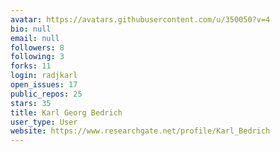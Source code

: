 ```yaml
---
avatar: https://avatars.githubusercontent.com/u/350050?v=4
bio: null
email: null
followers: 8
following: 3
forks: 11
login: radjkarl
open_issues: 17
public_repos: 25
stars: 35
title: Karl Georg Bedrich
user_type: User
website: https://www.researchgate.net/profile/Karl_Bedrich
---
```

